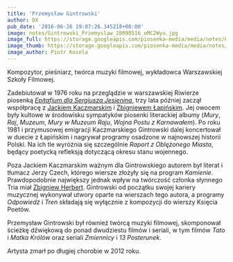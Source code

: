 ```yaml
---
title: 'Przemysław Gintrowski'
author: DX
pub_date: '2016-06-26 19:07:26.345218+00:00'
image: notes/Gintrowski_Przemyslaw_20090516_uMC2Wyu.jpg
image_full: https://storage.googleapis.com/piosenka-media/media/notes/Gintrowski_Przemyslaw_20090516_uMC2Wyu.jpg
image_thumb: https://storage.googleapis.com/piosenka-media/media/notes/Gintrowski_Przemyslaw_20090516_uMC2Wyu.jpg.0x300_q85_upscale.jpg
image_author: Piotr Kosela
---
```


Kompozytor, pieśniarz, twórca muzyki filmowej, wykładowca Warszawskiej Szkoły Filmowej.

Zadebiutował w 1976 roku na przeglądzie w warszawskiej Riwierze piosenką [_Epitafium dla Sergiusza Jesienina_](http://www.piosenkaztekstem.pl/opracowanie/trio\-kaczmarski\-gintrowski\-lapinski\-epitafium\-dla\-sergiusza\-jesienina/), trzy lata później zaczął współpracę z [Jackiem Kaczmarskim](http://www.piosenkaztekstem.pl/spiewnik/jacek\-kaczmarski/) i [Zbigniewem Łapińskim](http://www.piosenkaztekstem.pl/spiewnik/zbigniew\-lapinski/). Jej owocem były kultowe w środowisku sympatyków piosenki literackiej albumy \(_Mury_, _Raj_, _Muzeum_, _Mury w Muzeum Raju_, _Wojna Postu z Karnawałem_\). Po roku 1981 i przymusowej emigracji Kaczmarskiego Gintrowski dalej koncertował w duecie z Łapińskim i nagrywał programy osadzone w najnowszej historii Polski. Na ich tle wyróżnia się szczególnie _Raport z Oblężonego Miasta_, będący poetycką refleksją dotyczącą okresu stanu wojennego.

Poza Jackiem Kaczmarskim ważnym dla Gintrowskiego autorem był literat i tłumacz Jerzy Czech, którego wiersze złożyły się na program _Kamienie_. Prawdopodobnie największy jednak wpływ na twórczość członka słynnego Tria miał [Zbigniew Herbert](http://www.piosenkaztekstem.pl/spiewnik/zbigniew\-herbert/). Gintrowski od początku swojej kariery muzycznej wykonywał utwory oparte na wierszach tego autora, a programy _Odpowiedź_ i _Tren_ składają się wyłącznie z kompozycji do wierszy Księcia Poetów.

Przemysław Gintrowski był również twórcą muzyki filmowej, skomponował ścieżkę dźwiękową do ponad dwudziestu filmów i seriali, w tym filmów _Tato_ i _Matka Królów_ oraz seriali _Zmiennicy_ i _13 Posterunek_.

Artysta zmarł po długiej chorobie w 2012 roku.